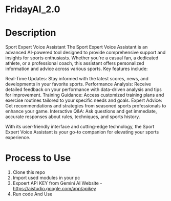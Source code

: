 # FridayAI_2.0

# Description
Sport Expert Voice Assistant
The Sport Expert Voice Assistant is an advanced AI-powered tool designed to provide comprehensive support and insights for sports enthusiasts. Whether you're a casual fan, a dedicated athlete, or a professional coach, this assistant offers personalized information and advice across various sports. Key features include:

Real-Time Updates: Stay informed with the latest scores, news, and developments in your favorite sports.
Performance Analysis: Receive detailed feedback on your performance with data-driven analysis and tips for improvement.
Training Guidance: Access customized training plans and exercise routines tailored to your specific needs and goals.
Expert Advice: Get recommendations and strategies from seasoned sports professionals to enhance your game.
Interactive Q&A: Ask questions and get immediate, accurate responses about rules, techniques, and sports history.

With its user-friendly interface and cutting-edge technology, the Sport Expert Voice Assistant is your go-to companion for elevating your sports experience.

# Process to Use

1. Clone this repo
2. Import used modules in your pc
3. Expoert API KEY from Gemini AI Website - https://aistudio.google.com/app/apikey
4. Run code And Use








